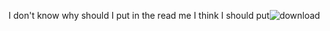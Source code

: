 I don't know why should I put in the read me I think I should put![download](https://user-images.githubusercontent.com/129393419/232124777-af8931fc-c0fb-4eb4-b8a1-65f2d50fab51.jpg)
